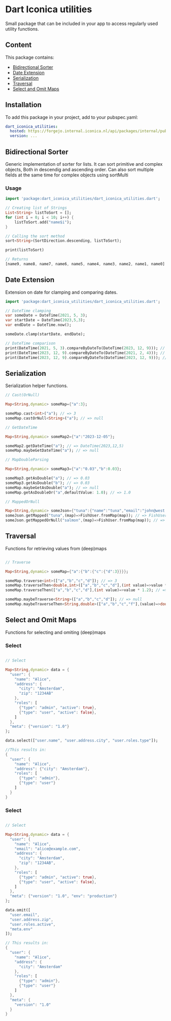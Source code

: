# Dart Iconica utilities

Small package that can be included in your app to access regularly used utility functions.

## Content

This package contains:

- [Bidirectional Sorter](#bidirectional-sorter)
- [Date Extension](#date-extension)
- [Serialization](#serialization)
- [Traversal](#traversal)
- [Select and Omit Maps](#select-and-omit-maps)

## Installation

To add this package in your project, add to your pubspec.yaml:

```yaml
dart_iconica_utilities:
  hosted: https://forgejo.internal.iconica.nl/api/packages/internal/pub
  version: ...
```

## Bidirectional Sorter

Generic implementation of sorter for lists. It can sort primitive and complex objects, Both in descendig and ascending order. Can also sort multiple fields at the same time for complex objects using sortMulti

### Usage

```dart
import 'package:dart_iconica_utilities/dart_iconica_utilities.dart';

// Creating list of Strings
List<String> listToSort = [];
for (int i = 0; i < 10; i++) {
    listToSort.add("name$i");
}

// Calling the sort method
sort<String>(SortDirection.descending, listToSort);

print(listToSort)

// Returns
[name9, name8, name7, name6, name5, name4, name3, name2, name1, name0]
```

## Date Extension

Extension on date for clamping and comparing dates.

```dart
import 'package:dart_iconica_utilities/dart_iconica_utilities.dart';

// DateTime clamping
var someDate = DateTime(2021, 5, 3);
var startDate = DateTime(2023,5,3);
var endDate = DateTime.now();

someDate.clamp(startDate, endDate);

// DateTime comparison
print(DateTime(2021, 5, 3).compareByDateTo(DateTime(2023, 12, 9))); // => -1
print(DateTime(2023, 12, 9).compareByDateTo(DateTime(2021, 2, 4))); // => 1
print(DateTime(2023, 12, 9).compareByDateTo(DateTime(2023, 12, 9))); // => 0

```

## Serialization

Serialization helper functions.

```dart
// Cast(OrNull)

Map<String,dynamic> someMap={"a":3};

someMap.cast<int>("a"); // => 3
someMap.castOrNull<String>("a"); // => null

// GetDateTime

Map<String,dynamic> someMap2={"a":"2023-12-05"};

someMap2.getDateTime("a"); // => DateTime(2023,12,5)
someMap.maybeGetDateTime("a"); // => null

// MapDoubleParsing

Map<String,dynamic> someMap3={"a":"0.03","b":0.03};

someMap3.getAsDouble("a"); // => 0.03
someMap3.getAsDouble("b"); // => 0.03
someMap.maybeGetAsDouble("a"); // => null
someMap.getAsDoubleOr("a",defaultValue: 1.0); // => 1.0

// MappedOrNull 

Map<String,dynamic> someJson={"tuna":{"name":"tuna","email":"john@west.com"}};
someJson.getMapped("tuna",(map)=>FishUser.fromMap(map)); // => FishUser(name:"tuna",email:"john@west.com")
someJson.getMappedOrNull("salmon",(map)=>FishUser.fromMap(map)); // => null

```

## Traversal

Functions for retrieving values from (deep)maps

```dart

// Traverse

Map<String,dynamic> someMap={"a":{"b":{"c":{"d":3}}}};

someMap.traverse<int>(["a","b","c","d"]); // => 3
someMap.traverseThen<double,int>(["a","b","c","d"],(int value)=>value * 1.2); // => 3.6
someMap.traverseThen(["a","b","c","d"],(int value)=>value * 1.2); // => 3.6 (Identical to previous)

someMap.maybeTraverse<String>(["a","b","c","d"]); // => null
someMap.maybeTraverseThen<String,double>(["a","b","c","f"],(value)=>double.tryParse('$value')); // => null

```

## Select and Omit Maps

Functions for selecting and omiting (deep)maps

### Select

```dart

// Select

Map<String,dynamic> data = {
  "user": {
    "name": "Alice",
    "address": {
      "city": "Amsterdam",
      "zip": "1234AB"
    },
    "roles": [
      {"type": "admin", "active": true},
      {"type": "user", "active": false},
    ]
  },
  "meta": {"version": "1.0"}
};

data.select(["user.name", "user.address.city", "user.roles.type"]);

//This results in:
{
  "user": {
    "name": "Alice",
    "address": {"city": "Amsterdam"},
    "roles": [
      {"type": "admin"},
      {"type": "user"}
    ]
  }
}

```

### Select

```dart

// Select

Map<String,dynamic> data = {
  "user": {
    "name": "Alice",
    "email": "alice@example.com",
    "address": {
      "city": "Amsterdam",
      "zip": "1234AB",
    },
    "roles": [
      {"type": "admin", "active": true},
      {"type": "user", "active": false},
    ]
  },
  "meta": {"version": "1.0", "env": "production"}
};

data.omit([
  "user.email",
  "user.address.zip",
  "user.roles.active",
  "meta.env"
]);

// This results in:
{
  "user": {
    "name": "Alice",
    "address": {
      "city": "Amsterdam"
    },
    "roles": [
      {"type": "admin"},
      {"type": "user"}
    ]
  },
  "meta": {
    "version": "1.0"
  }
}

```